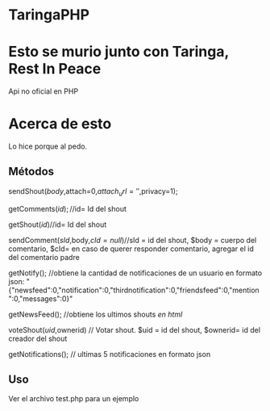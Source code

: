 # TaringaPHP

# Esto se murio junto con Taringa, Rest In Peace

Api no oficial en PHP

# Acerca de esto

Lo hice porque al pedo.

## Métodos

sendShout($body,$attach=0,$attach_url='',$privacy=1);

getComments($id); //$id= Id del shout

getShout($id) //$id= Id del shout

sendComment($sId,$body,$cId=null) //$sId = id del shout, $body = cuerpo del comentario, $cId= en caso de querer responder comentario, agregar el id del comentario padre

getNotify(); //obtiene la cantidad de notificaciones de un usuario en formato json: "{"newsfeed":0,"notification":0,"thirdnotification":0,"friendsfeed":0,"mention":0,"messages":0}"

getNewsFeed(); //obtiene los ultimos shouts *en html*

voteShout($uid,$ownerid) // Votar shout. $uid = id del shout, $ownerid= id del creador del shout

getNotifications(); // ultimas 5 notificaciones en formato json
## Uso

Ver el archivo test.php para un ejemplo

